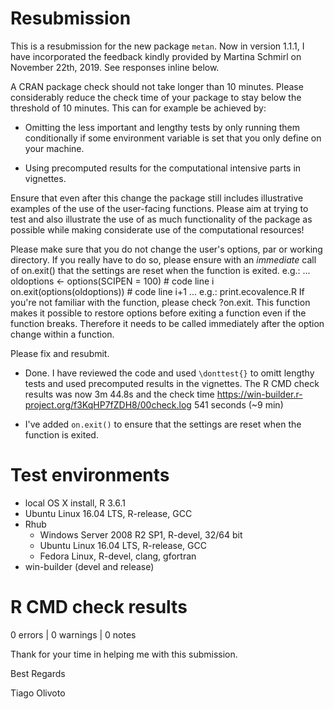 # Resubmission
This is a resubmission for the new package `metan`. Now in version 1.1.1, I have incorporated the feedback kindly provided by Martina Schmirl on November 22th, 2019. See responses inline below. 

> 
A CRAN package check should not take longer than 10 minutes. Please considerably reduce the check time of your package to stay below the threshold of 10 minutes. This can for example be achieved by:
> 
- Omitting the less important and lengthy tests by only running them conditionally if some environment variable is set that you only define on your machine.
> 
- Using precomputed results for the computational intensive parts in vignettes.
> 
Ensure that even after this change the package still includes illustrative examples of the use of the user-facing functions. Please aim at trying to test and also illustrate the use of as much functionality of the package as possible while making considerate use of the computational resources!
> 
Please make sure that you do not change the user's options, par or working directory. If you really have to do so, please ensure with an *immediate* call of on.exit() that the settings are reset when the function is exited. e.g.:
...
oldoptions <- options(SCIPEN = 100)   # code line i
on.exit(options(oldoptions))          # code line i+1
...
e.g.: print.ecovalence.R
If you're not familiar with the function, please check ?on.exit. This function makes it possible to restore options before exiting a function even if the function breaks. Therefore it needs to be called immediately after the option change within a function.
> 
Please fix and resubmit.



* Done. I have reviewed the code and used `\donttest{}` to omitt lengthy tests and used precomputed results in the vignettes. The R CMD check results was now 3m 44.8s and the check time <https://win-builder.r-project.org/f3KqHP7fZDH8/00check.log> 541 seconds (~9 min)

* I've added `on.exit()` to ensure that the settings are reset when the function is exited.


# Test environments

- local OS X install, R 3.6.1
- Ubuntu Linux 16.04 LTS, R-release, GCC
- Rhub
   - Windows Server 2008 R2 SP1, R-devel, 32/64 bit
   - Ubuntu Linux 16.04 LTS, R-release, GCC
   - Fedora Linux, R-devel, clang, gfortran
- win-builder (devel and release)

# R CMD check results
0 errors | 0 warnings | 0 notes


Thank for your time in helping me with this submission.

Best Regards

Tiago Olivoto  


